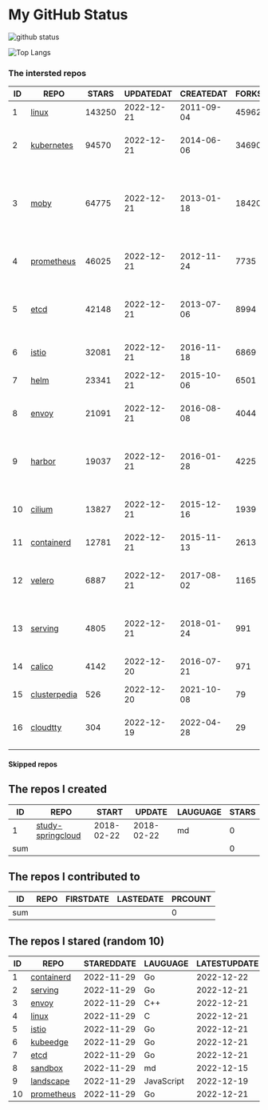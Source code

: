 # My GitHub Status

<img src="https://github-readme-stats-1.yihong0618.vercel.app/api?username=daoqingniu&show_icons=true&&&hide_title=true&count_private=true" alt="github status" />

![Top Langs](https://github-readme-stats-1.yihong0618.vercel.app/api/top-langs/?username=daoqingniu&layout=compact)

<!--START_SECTION:github_repos-->
### The intersted repos
| ID |                              REPO                               | STARS  | UPDATEDAT  | CREATEDAT  | FORKSCOUNT |                                              DESCRIPTIONS                                              |
|----|-----------------------------------------------------------------|--------|------------|------------|------------|--------------------------------------------------------------------------------------------------------|
|  1 | [linux](https://github.com/torvalds/linux)                      | 143250 | 2022-12-21 | 2011-09-04 |      45962 | Linux kernel source tree                                                                               |
|  2 | [kubernetes](https://github.com/kubernetes/kubernetes)          |  94570 | 2022-12-21 | 2014-06-06 |      34690 | Production-Grade Container Scheduling and Management                                                   |
|  3 | [moby](https://github.com/moby/moby)                            |  64775 | 2022-12-21 | 2013-01-18 |      18420 | Moby Project - a collaborative project for the container ecosystem to assemble container-based systems |
|  4 | [prometheus](https://github.com/prometheus/prometheus)          |  46025 | 2022-12-21 | 2012-11-24 |       7735 | The Prometheus monitoring system and time series database.                                             |
|  5 | [etcd](https://github.com/etcd-io/etcd)                         |  42148 | 2022-12-21 | 2013-07-06 |       8994 | Distributed reliable key-value store for the most critical data of a distributed system                |
|  6 | [istio](https://github.com/istio/istio)                         |  32081 | 2022-12-21 | 2016-11-18 |       6869 | Connect, secure, control, and observe services.                                                        |
|  7 | [helm](https://github.com/helm/helm)                            |  23341 | 2022-12-21 | 2015-10-06 |       6501 | The Kubernetes Package Manager                                                                         |
|  8 | [envoy](https://github.com/envoyproxy/envoy)                    |  21091 | 2022-12-21 | 2016-08-08 |       4044 | Cloud-native high-performance edge/middle/service proxy                                                |
|  9 | [harbor](https://github.com/goharbor/harbor)                    |  19037 | 2022-12-21 | 2016-01-28 |       4225 | An open source trusted cloud native registry project that stores, signs, and scans content.            |
| 10 | [cilium](https://github.com/cilium/cilium)                      |  13827 | 2022-12-21 | 2015-12-16 |       1939 | eBPF-based Networking, Security, and Observability                                                     |
| 11 | [containerd](https://github.com/containerd/containerd)          |  12781 | 2022-12-21 | 2015-11-13 |       2613 | An open and reliable container runtime                                                                 |
| 12 | [velero](https://github.com/vmware-tanzu/velero)                |   6887 | 2022-12-21 | 2017-08-02 |       1165 | Backup and migrate Kubernetes applications and their persistent volumes                                |
| 13 | [serving](https://github.com/knative/serving)                   |   4805 | 2022-12-21 | 2018-01-24 |        991 | Kubernetes-based, scale-to-zero, request-driven compute                                                |
| 14 | [calico](https://github.com/projectcalico/calico)               |   4142 | 2022-12-20 | 2016-07-21 |        971 | Cloud native networking and network security                                                           |
| 15 | [clusterpedia](https://github.com/clusterpedia-io/clusterpedia) |    526 | 2022-12-20 | 2021-10-08 |         79 | The Encyclopedia of Kubernetes clusters                                                                |
| 16 | [cloudtty](https://github.com/cloudtty/cloudtty)                |    304 | 2022-12-19 | 2022-04-28 |         29 | A Friendly Kubernetes CloudShell (Web Terminal) !                                                      |



#### Skipped repos
<!--END_SECTION:github_repos-->

<!--START_SECTION:my_github-->
## The repos I created
| ID  |                                 REPO                                 |   START    |   UPDATE   | LAUGUAGE | STARS |
|-----|----------------------------------------------------------------------|------------|------------|----------|-------|
|   1 | [study-springcloud](https://github.com/daoqingniu/study-springcloud) | 2018-02-22 | 2018-02-22 | md       |     0 |
| sum |                                                                      |            |            |          |     0 |

## The repos I contributed to
| ID  | REPO | FIRSTDATE | LASTEDATE | PRCOUNT |
|-----|------|-----------|-----------|---------|
| sum |      |           |           |       0 |

## The repos I stared (random 10)
| ID |                          REPO                          | STAREDDATE |  LAUGUAGE  | LATESTUPDATE |
|----|--------------------------------------------------------|------------|------------|--------------|
|  1 | [containerd](https://github.com/containerd/containerd) | 2022-11-29 | Go         | 2022-12-22   |
|  2 | [serving](https://github.com/knative/serving)          | 2022-11-29 | Go         | 2022-12-21   |
|  3 | [envoy](https://github.com/envoyproxy/envoy)           | 2022-11-29 | C++        | 2022-12-21   |
|  4 | [linux](https://github.com/torvalds/linux)             | 2022-11-29 | C          | 2022-12-21   |
|  5 | [istio](https://github.com/istio/istio)                | 2022-11-29 | Go         | 2022-12-21   |
|  6 | [kubeedge](https://github.com/kubeedge/kubeedge)       | 2022-11-29 | Go         | 2022-12-21   |
|  7 | [etcd](https://github.com/etcd-io/etcd)                | 2022-11-29 | Go         | 2022-12-21   |
|  8 | [sandbox](https://github.com/cncf/sandbox)             | 2022-11-29 | md         | 2022-12-15   |
|  9 | [landscape](https://github.com/cncf/landscape)         | 2022-11-29 | JavaScript | 2022-12-19   |
| 10 | [prometheus](https://github.com/prometheus/prometheus) | 2022-11-29 | Go         | 2022-12-21   |

<!--END_SECTION:my_github-->
